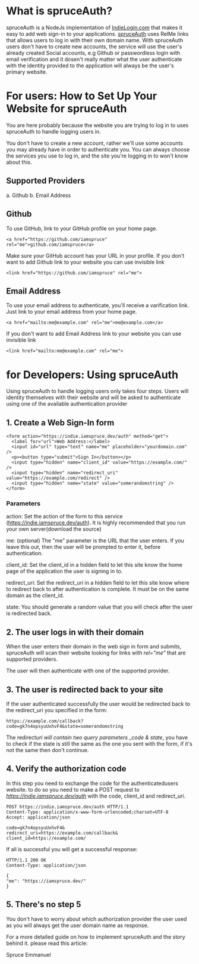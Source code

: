# What is spruceAuth?

spruceAuth is a NodeJs implementation of [IndieLogin.com](https://indielogin.com/) that makes it easy to add web sign-in to your applications.
[spruceAuth](https://indie.iamspruce.dev) uses RelMe links that allows users to log in with their own domain name.
With spruceAuth users don't have to create new accounts, the service will use the user's already created Social accounts, e.g Github or passwordless login with email verification and it dosen't really matter what the user authenticate with the identity provided to the application will always be the user's primary website.

# For users: How to Set Up Your Website for spruceAuth

You are here probably because the website you are trying to log in to uses spruceAuth to handle logging users in.

You don't have to create a new account, rather we'll use some accounts you may already have in order to authenticate you. You can always choose the services you use to log in, and the site you're logging in to won't know about this.

## Supported Providers

a. Github
b. Email Address

## Github

To use GitHub, link to your GitHub profile on your home page.

```
<a href="https://github.com/iamspruce" rel="me">github.com/iamspruce</a>
```

Make sure your GitHub account has your URL in your profile. If you don't want to add Github link to your website you can use invisible link

```
<link href="https://github.com/iamspruce" rel="me">
```

## Email Address

To use your email address to authenticate, you'll receive a varification link. Just link to your email address from your home page.

```
<a href="mailto:me@example.com" rel="me">me@example.com</a>
```

If you don't want to add Email Address link to your website you can use invisible link
```
<link href="mailto:me@example.com" rel="me">
```

# for Developers: Using spruceAuth

Using spruceAuth to handle logging users only takes four steps. Users will identity themselves with their website and will be asked to authenticate using one of the available authentication provider

## 1. Create a Web Sign-In form

```
<form action="https://indie.iamspruce.dev/auth" method="get">
  <label for="url">Web Address:</label>
  <input id="url" type="text" name="me" placeholder="yourdomain.com" />
  <p><button type="submit">Sign In</button></p>
  <input type="hidden" name="client_id" value="https://example.com/" />
  <input type="hidden" name="redirect_uri" value="https://example.com/redirect" />
  <input type="hidden" name="state" value="somerandomstring" />
</form>
```

### Parameters

action: Set the action of the form to this service (https://indie.iamspruce.dev/auth). It is highly recommended that you run your own server(download the source)

me: (optional) The "me" parameter is the URL that the user enters. If you leave this out, then the user will be prompted to enter it, before authentication.

client_id: Set the client_id in a hidden field to let this site know the home page of the application the user is signing in to.

redirect_uri: Set the redirect_uri in a hidden field to let this site know where to redirect back to after authentication is complete. It must be on the same domain as the client_id.

state: You should generate a random value that you will check after the user is redirected back.

## 2. The user logs in with their domain

When the user enters their domain in the web sign in form and submits, spruceAuth will scan their website looking for links with _rel="me"_ that are supported providers.

The user will then authenticate with one of the supported provider.

## 3. The user is redirected back to your site

If the user authenticated successfully the user would be redirected back to the redirect_uri you specified in the form:

`https://example.com/callback?code=gk7n4opsyuUxhvF4&state=somerandomstring`

The redirect*uri will contain two query parameters \_code & state*, you have to check if the state is still the same as the one you sent with the form, if it's not the same then don't continue.

## 4. Verify the authorization code

In this step you need to exchange the code for the authenticatedusers website. to do so you need to make a POST request to *https://indie.iamspruce.dev/auth* with the code, client_id and redirect_uri.

```
POST https://indie.iamspruce.dev/auth HTTP/1.1
Content-Type: application/x-www-form-urlencoded;charset=UTF-8
Accept: application/json

code=gk7n4opsyuUxhvF4&
redirect_uri=https://example.com/callback&
client_id=https://example.com/
```

If all is successful you will get a successful response:

```
HTTP/1.1 200 OK
Content-Type: application/json

{
"me": "https://iamspruce.dev/"
}
```

## 5. There's no step 5

You don't have to worry about which authorization provider the user used as you will always get the user domain name as response.

For a more detailed guide on how to implement spruceAuth and the story behind it. please read this article:

Spruce Emmanuel
